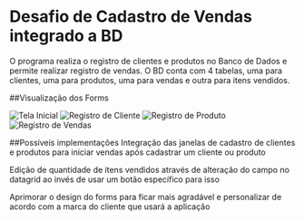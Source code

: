 # Desafio de Cadastro de Vendas integrado a BD


O programa realiza o registro de clientes e produtos no Banco de Dados e permite realizar registro de vendas. 
O BD conta com 4 tabelas, uma para clientes, uma para produtos, uma para vendas e outra para itens vendidos.

##Visualização dos Forms

![Tela Inicial](https://github.com/AlanDCap/AcademiaDotNetAtos-Atividades/desafio_RegistroVendasComBD/ImagensdoForm/inicio.png)
![Registro de Cliente](https://github.com/AlanDCap/AcademiaDotNetAtos-Atividades/desafio_RegistroVendasComBD/ImagensdoForm/registrocliente.png)
![Registro de Produto](https://github.com/AlanDCap/AcademiaDotNetAtos-Atividades/desafio_RegistroVendasComBD/ImagensdoForm/registroproduto.png)
![Registro de Vendas](https://github.com/AlanDCap/AcademiaDotNetAtos-Atividades/desafio_RegistroVendasComBD/ImagensdoForm/registrovendas.png)

##Possíveis implementações
Integração das janelas de cadastro de clientes e produtos para iniciar vendas após cadastrar um cliente ou produto

Edição de quantidade de itens vendidos através de alteração do campo no datagrid ao invés de usar um botão específico para isso

Aprimorar o design do forms para ficar mais agradável e personalizar de acordo com a marca do cliente que usará a aplicação